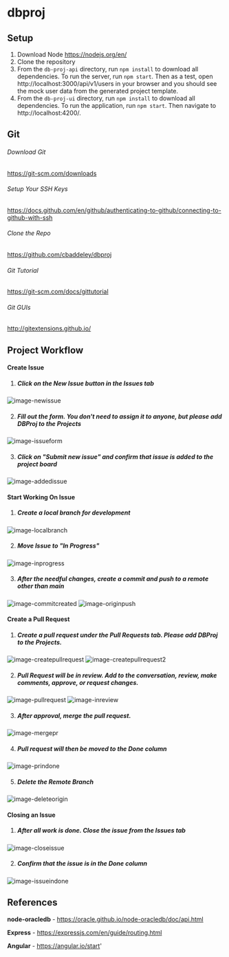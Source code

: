 # dbproj

## Setup

1. Download Node https://nodejs.org/en/
2. Clone the repository
3. From the `db-proj-api` directory, run `npm install` to download all dependencies. To run the server, run `npm start`. Then as a test, open http://localhost:3000/api/v1/users in your browser and you should see the mock user data from the generated project template.
4. From the `db-proj-ui` directory, run `npm install` to download all dependencies. To run the application, run `npm start`. Then navigate to http://localhost:4200/.

## Git

###### Download Git

https://git-scm.com/downloads

###### Setup Your SSH Keys

https://docs.github.com/en/github/authenticating-to-github/connecting-to-github-with-ssh

###### Clone the Repo

https://github.com/cbaddeley/dbproj

###### Git Tutorial

https://git-scm.com/docs/gittutorial

###### Git GUIs 

http://gitextensions.github.io/

## Project Workflow

#### Create Issue

1. ##### Click on the New Issue button in the Issues tab

![image-newissue](project-workflow-images/newissue.png)

2. ##### Fill out the form. You don't need to assign it to anyone, but please **add DBProj to the Projects**

![image-issueform](project-workflow-images/issueform.png)

3. ##### Click on "Submit new issue" and confirm that issue is added to the project board

![image-addedissue](project-workflow-images/addedissue.png)

#### Start Working On Issue

1. ##### Create a local branch for development

![image-localbranch](project-workflow-images/localbranch.png)

2. ##### Move Issue to "In Progress"

![image-inprogress](project-workflow-images/inprogress.png)

3. ##### After the needful changes, create a commit and push to a remote other than main

![image-commitcreated](project-workflow-images/commitcreated.png)
![image-originpush](project-workflow-images/originpush.png)

#### Create a Pull Request

1. ##### Create a pull request under the Pull Requests tab. Please **add DBProj to the Projects**.

![image-createpullrequest](project-workflow-images/createpullrequest.png)
![image-createpullrequest2](project-workflow-images/createpullrequest2.png)

2. ##### Pull Request will be in review. Add to the conversation, review, make comments, approve, or request changes.

![image-pullrequest](project-workflow-images/pullrequest.png)
![image-inreview](project-workflow-images/inreview.png)

3. ##### After approval, merge the pull request.

![image-mergepr](project-workflow-images/mergepr.png)

4. ##### Pull request will then be moved to the Done column

![image-prindone](project-workflow-images/prindone.png)

5. ##### Delete the Remote Branch

![image-deleteorigin](project-workflow-images/deleteorigin.png)

#### Closing an Issue

1. ##### After all work is done. Close the issue from the Issues tab

![image-closeissue](project-workflow-images/closeissue.png)

2. ##### Confirm that the issue is in the Done column

![image-issueindone](project-workflow-images/issueindone.png)

## References

**node-oracledb** - https://oracle.github.io/node-oracledb/doc/api.html

**Express** - https://expressjs.com/en/guide/routing.html

**Angular** - https://angular.io/start'
